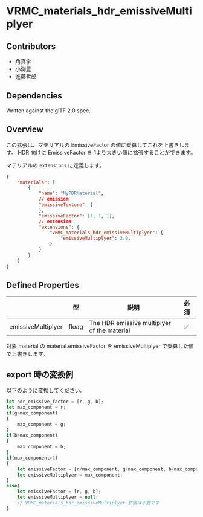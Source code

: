 # VRMC_materials_hdr_emissiveMultiplyer

## Contributors

* 角真宇
* 小渕豊
* 進藤哲郎

## Dependencies

Written against the glTF 2.0 spec.

## Overview

この拡張は、マテリアルの EmissiveFactor の値に乗算してこれを上書きします。
HDR 向けに EmissiveFactor を 1より大きい値に拡張することができます。

マテリアルの `extensions` に定義します。

```json
{
    "materials": [
        {
            "name": "MyPBRMaterial",
            // emission
            "emissiveTexture": {
            },
            "emissiveFactor": [1, 1, 1],
            // extension
            "extensions": {
                "VRMC_materials_hdr_emissiveMultiplyer": {
                    "emissiveMultiplyer": 2.0,
                }
            }
        }
    ]
}
```

## Defined Properties

|                    | 型    | 説明                                        | 必須 |
|--------------------|-------|---------------------------------------------|:-----|
| emissiveMultiplyer | floag | The HDR emissive multiplyer of the material | ✅    |

対象 material の material.emissiveFactor を emissiveMultiplyer で乗算した値で上書きします。

## export 時の変換例

以下のように変換してください。

```js
let hdr_emissive_factor = [r, g, b];
let max_component = r;
if(g>max_component)
{
    max_component = g;
}
if(b>max_component)
{
    max_component = b;
}
if(max_component>1)
{
    let emissiveFactor = [r/max_component, g/max_component, b/max_component];
    let emissiveMultiplyer = max_component;
}
else{
    let emissiveFactor = [r, g, b];
    let emissiveMultiplyer = null;
    // VRMC_materials_hdr_emissiveMultiplyer 拡張は不要です
}
```
